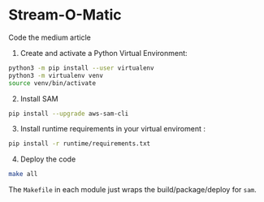 # Stream-O-Matic
Code the medium article

1. Create and activate a Python Virtual Environment:

```bash
python3 -m pip install --user virtualenv
python3 -m virtualenv venv
source venv/bin/activate
```

2. Install SAM

```bash
pip install --upgrade aws-sam-cli
```

3. Install runtime requirements in your virtual enviroment :

```bash
pip install -r runtime/requirements.txt
```

4. Deploy the code

```bash
make all
```

The `Makefile` in each module just wraps the build/package/deploy for `sam`. 